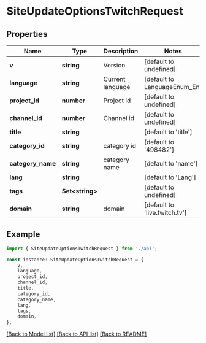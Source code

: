 # SiteUpdateOptionsTwitchRequest


## Properties

Name | Type | Description | Notes
------------ | ------------- | ------------- | -------------
**v** | **string** | Version | [default to undefined]
**language** | **string** | Current language | [default to LanguageEnum_En]
**project_id** | **number** | Project id | [default to undefined]
**channel_id** | **number** | Channel id | [default to undefined]
**title** | **string** |  | [default to 'title']
**category_id** | **string** | category id | [default to '498482']
**category_name** | **string** | category name | [default to 'name']
**lang** | **string** |  | [default to 'Lang']
**tags** | **Set&lt;string&gt;** |  | [default to undefined]
**domain** | **string** | domain | [default to 'live.twitch.tv']

## Example

```typescript
import { SiteUpdateOptionsTwitchRequest } from './api';

const instance: SiteUpdateOptionsTwitchRequest = {
    v,
    language,
    project_id,
    channel_id,
    title,
    category_id,
    category_name,
    lang,
    tags,
    domain,
};
```

[[Back to Model list]](../README.md#documentation-for-models) [[Back to API list]](../README.md#documentation-for-api-endpoints) [[Back to README]](../README.md)
